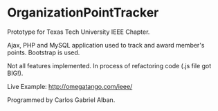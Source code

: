 # OrganizationPointTracker
Prototype for Texas Tech University IEEE Chapter.

Ajax, PHP and MySQL application used to track and award member's points. Bootstrap is used.

Not all features implemented. In process of refactoring code (.js file got BIG!).

Live Example: http://omegatango.com/ieee/

Programmed by Carlos Gabriel Alban.
